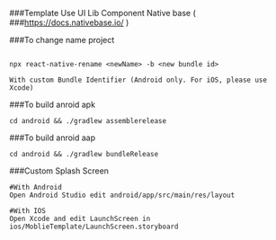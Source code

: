 ###Template Use UI Lib Component Native base ( ###https://docs.nativebase.io/ )

###To change name project 

```

npx react-native-rename <newName> -b <new bundle id>

With custom Bundle Identifier (Android only. For iOS, please use Xcode)

```

###To build anroid apk
```
cd android && ./gradlew assemblerelease 
```

###To build anroid aap
```
cd android && ./gradlew bundleRelease
```

###Custom Splash Screen
```
#With Android
Open Android Studio edit android/app/src/main/res/layout

#With IOS
Open Xcode and edit LaunchScreen in ios/MoblieTemplate/LaunchScreen.storyboard
```
